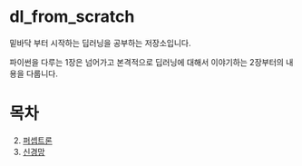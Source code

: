 # dl_from_scratch
밑바닥 부터 시작하는 딥러닝을 공부하는 저장소입니다.

파이썬을 다루는 1장은 넘어가고 본격적으로 딥러닝에 대해서 이야기하는 2장부터의 내용을 다룹니다.

# 목차
2. [퍼셉트론](https://github.com/CodeNinja1126/dl_from_scratch/tree/main/2_perceptron)
3. [신경망](https://github.com/CodeNinja1126/dl_from_scratch/tree/main/3_neural_network)
